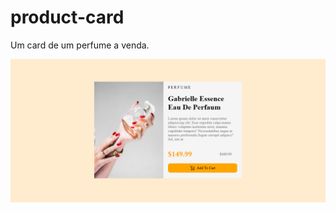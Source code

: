 # product-card
Um card de um perfume a venda.

<img src='https://github.com/rafaelnogueira98/product-card/blob/master/image/product-card.png'>
